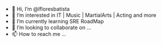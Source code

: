 - 👋 Hi, I’m @lfloresbatista
- 👀 I’m interested in IT | Music | MartialArts | Acting and more
- 🌱 I’m currently learning SRE RoadMap
- 💞️ I’m looking to collaborate on ...
- 📫 How to reach me ...

<!---
lfloresbatista/lfloresbatista is a ✨ special ✨ repository because its `README.md` (this file) appears on your GitHub profile.
You can click the Preview link to take a look at your changes.
--->

